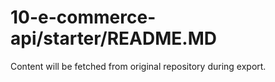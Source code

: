 # 10-e-commerce-api/starter/README.MD

Content will be fetched from original repository during export.
